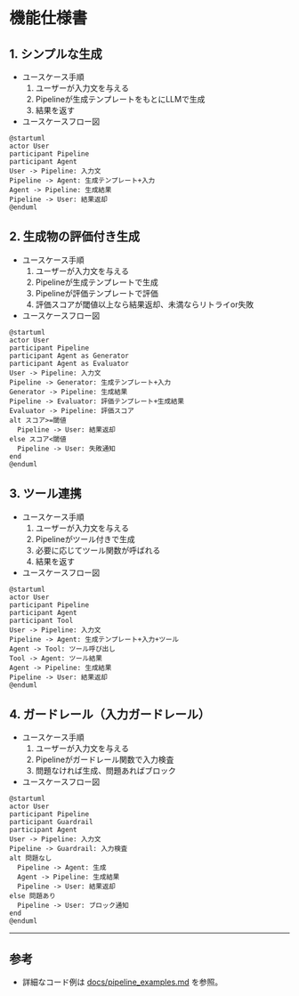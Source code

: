 # 機能仕様書

## 1. シンプルな生成
- ユースケース手順
  1. ユーザーが入力文を与える
  2. Pipelineが生成テンプレートをもとにLLMで生成
  3. 結果を返す
- ユースケースフロー図
```plantuml
@startuml
actor User
participant Pipeline
participant Agent
User -> Pipeline: 入力文
Pipeline -> Agent: 生成テンプレート+入力
Agent -> Pipeline: 生成結果
Pipeline -> User: 結果返却
@enduml
```

## 2. 生成物の評価付き生成
- ユースケース手順
  1. ユーザーが入力文を与える
  2. Pipelineが生成テンプレートで生成
  3. Pipelineが評価テンプレートで評価
  4. 評価スコアが閾値以上なら結果返却、未満ならリトライor失敗
- ユースケースフロー図
```plantuml
@startuml
actor User
participant Pipeline
participant Agent as Generator
participant Agent as Evaluator
User -> Pipeline: 入力文
Pipeline -> Generator: 生成テンプレート+入力
Generator -> Pipeline: 生成結果
Pipeline -> Evaluator: 評価テンプレート+生成結果
Evaluator -> Pipeline: 評価スコア
alt スコア>=閾値
  Pipeline -> User: 結果返却
else スコア<閾値
  Pipeline -> User: 失敗通知
end
@enduml
```

## 3. ツール連携
- ユースケース手順
  1. ユーザーが入力文を与える
  2. Pipelineがツール付きで生成
  3. 必要に応じてツール関数が呼ばれる
  4. 結果を返す
- ユースケースフロー図
```plantuml
@startuml
actor User
participant Pipeline
participant Agent
participant Tool
User -> Pipeline: 入力文
Pipeline -> Agent: 生成テンプレート+入力+ツール
Agent -> Tool: ツール呼び出し
Tool -> Agent: ツール結果
Agent -> Pipeline: 生成結果
Pipeline -> User: 結果返却
@enduml
```

## 4. ガードレール（入力ガードレール）
- ユースケース手順
  1. ユーザーが入力文を与える
  2. Pipelineがガードレール関数で入力検査
  3. 問題なければ生成、問題あればブロック
- ユースケースフロー図
```plantuml
@startuml
actor User
participant Pipeline
participant Guardrail
participant Agent
User -> Pipeline: 入力文
Pipeline -> Guardrail: 入力検査
alt 問題なし
  Pipeline -> Agent: 生成
  Agent -> Pipeline: 生成結果
  Pipeline -> User: 結果返却
else 問題あり
  Pipeline -> User: ブロック通知
end
@enduml
```

---

## 参考
- 詳細なコード例は [docs/pipeline_examples.md](pipeline_examples.md) を参照。 